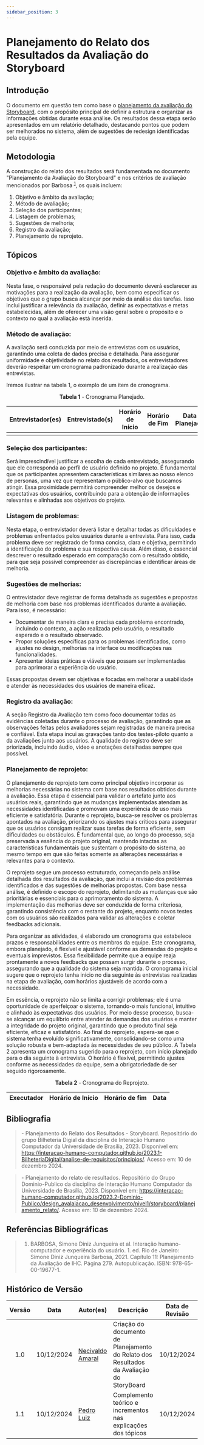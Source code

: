 ```yaml
---
sidebar_position: 3
---
```


# Planejamento do Relato dos Resultados da Avaliação do Storyboard

## Introdução

O documento em questão tem como base o [planejamento da avaliação do Storyboard](../Storyboard/planejamentoAvaliacaoStoryboard.md), com o propósito principal de definir a estrutura e organizar as informações obtidas durante essa análise. Os resultados dessa etapa serão apresentados em um relatório detalhado, destacando pontos que podem ser melhorados no sistema, além de sugestões de redesign identificadas pela equipe.

## Metodologia

A construção do relato dos resultados será fundamentada no documento "Planejamento da Avaliação do Storyboard" e nos critérios de avaliação mencionados por Barbosa <sup>[1](../../nivel01/planejamentoRelatoStoryboard.md#referências-bibliográficas)</sup>, os quais incluem:
1. Objetivo e âmbito da avaliação;
2. Método de avaliação;
3. Seleção dos participantes;
4. Listagem de problemas;
5. Sugestões de melhoria;
6. Registro da avaliação;
7. Planejamento de reprojeto.

## Tópicos

### Objetivo e âmbito da avaliação: 

Nesta fase, o responsável pela redação do documento deverá esclarecer as motivações para a realização da avaliação, bem como especificar os objetivos que o grupo busca alcançar por meio da análise das tarefas. Isso inclui justificar a relevância da avaliação, definir as expectativas e metas estabelecidas, além de oferecer uma visão geral sobre o propósito e o contexto no qual a avaliação está inserida.

### Método de avaliação: 
A avaliação será conduzida por meio de entrevistas com os usuários, garantindo uma coleta de dados precisa e detalhada. Para assegurar uniformidade e objetividade no relato dos resultados, os entrevistadores deverão respeitar um cronograma padronizado durante a realização das entrevistas.

Iremos ilustrar na tabela 1, o exemplo de um item de cronograma.
<center>

<p style={{ textAlign: 'center', fontSize: '18px' }}><b>Tabela 1</b> - Cronograma Planejado.</p>

|                  Entrevistador(es)                   | Entrevistado(s) | Horário de Início | Horário de Fim | Data Planejada |           Tarefa            |           Local            |
| :--------------------------------------------------: | :-------------: | :---------------: | :------------: | :------------: | :-------------------------: | :------------------------: |
|        |          |              |          |          |     |  |

</center>

### Seleção dos participantes:
Será imprescindível justificar a escolha de cada entrevistado, assegurando que ele corresponda ao perfil de usuário definido no projeto. É fundamental que os participantes apresentem características similares ao nosso elenco de personas, uma vez que representam o público-alvo que buscamos atingir. Essa proximidade permitirá compreender melhor os desejos e expectativas dos usuários, contribuindo para a obtenção de informações relevantes e alinhadas aos objetivos do projeto.

### Listagem de problemas:
Nesta etapa, o entrevistador deverá listar e detalhar todas as dificuldades e problemas enfrentados pelos usuários durante a entrevista. Para isso, cada problema deve ser registrado de forma concisa, clara e objetiva, permitindo a identificação do problema e sua respectiva causa. Além disso, é essencial descrever o resultado esperado em comparação com o resultado obtido, para que seja possível compreender as discrepâncias e identificar áreas de melhoria.

### Sugestões de melhorias:

O entrevistador deve registrar de forma detalhada as sugestões e propostas de melhoria com base nos problemas identificados durante a avaliação. Para isso, é necessário:

* Documentar de maneira clara e precisa cada problema encontrado, incluindo o contexto, a ação realizada pelo usuário, o resultado esperado e o resultado observado.
* Propor soluções específicas para os problemas identificados, como ajustes no design, melhorias na interface ou modificações nas funcionalidades.
* Apresentar ideias práticas e viáveis que possam ser implementadas para aprimorar a experiência do usuário.

Essas propostas devem ser objetivas e focadas em melhorar a usabilidade e atender às necessidades dos usuários de maneira eficaz.

### Registro da avaliação:
A seção Registro da Avaliação tem como foco documentar todas as evidências coletadas durante o processo de avaliação, garantindo que as observações feitas pelos avaliadores sejam registradas de maneira precisa e confiável. Esta etapa incui as gravações tanto dos testes-piloto quanto a da avaliações junto aos usuários. A qualidade do registro deve ser priorizada, incluindo áudio, vídeo e anotações detalhadas sempre que possível. 

### Planejamento de reprojeto:
O planejamento de reprojeto tem como principal objetivo incorporar as melhorias necessárias no sistema com base nos resultados obtidos durante a avaliação. Essa etapa é essencial para validar o artefato junto aos usuários reais, garantindo que as mudanças implementadas atendam às necessidades identificadas e promovam uma experiência de uso mais eficiente e satisfatória. Durante o reprojeto, busca-se resolver os problemas apontados na avaliação, priorizando os ajustes mais críticos para assegurar que os usuários consigam realizar suas tarefas de forma eficiente, sem dificuldades ou obstáculos. É fundamental que, ao longo do processo, seja preservada a essência do projeto original, mantendo intactas as características fundamentais que sustentam o propósito do sistema, ao mesmo tempo em que são feitas somente as alterações necessárias e relevantes para o contexto.

O reprojeto segue um processo estruturado, começando pela análise detalhada dos resultados da avaliação, que inclui a revisão dos problemas identificados e das sugestões de melhorias propostas. Com base nessa análise, é definido o escopo do reprojeto, delimitando as mudanças que são prioritárias e essenciais para o aprimoramento do sistema. A implementação das melhorias deve ser conduzida de forma criteriosa, garantindo consistência com o restante do projeto, enquanto novos testes com os usuários são realizados para validar as alterações e coletar feedbacks adicionais.

Para organizar as atividades, é elaborado um cronograma que estabelece prazos e responsabilidades entre os membros da equipe. Este cronograma, embora planejado, é flexível e ajustável conforme as demandas do projeto e eventuais imprevistos. Essa flexibilidade permite que a equipe reaja prontamente a novos feedbacks que possam surgir durante o processo, assegurando que a qualidade do sistema seja mantida. O cronograma inicial sugere que o reprojeto tenha início no dia seguinte às entrevistas realizadas na etapa de avaliação, com horários ajustáveis de acordo com a necessidade.

Em essência, o reprojeto não se limita a corrigir problemas; ele é uma oportunidade de aperfeiçoar o sistema, tornando-o mais funcional, intuitivo e alinhado às expectativas dos usuários. Por meio desse processo, busca-se alcançar um equilíbrio entre atender às demandas dos usuários e manter a integridade do projeto original, garantindo que o produto final seja eficiente, eficaz e satisfatório. Ao final do reprojeto, espera-se que o sistema tenha evoluído significativamente, consolidando-se como uma solução robusta e bem-adaptada às necessidades de seu público.
A Tabela 2 apresenta um cronograma sugerido para o reprojeto, com início planejado para o dia seguinte à entrevista. O horário é flexível, permitindo ajustes conforme as necessidades da equipe, sem a obrigatoriedade de ser seguido rigorosamente.

<center>
<p style={{ textAlign: 'center', fontSize: '18px' }}><b>Tabela 2</b> - Cronograma do Reprojeto.</p>

| Executador | Horário de Início | Horário de fim | Data |
|:---:|:---:|---|---|
</center>

## Bibliografia

> \- Planejamento do Relato dos Resultados - Storyboard. Repositório do grupo Bilheteria Digial da disciplina de Interação Humano Computador da Universidade de Brasília, 2023. Disponível em: https://interacao-humano-computador.github.io/2023.1-BilheteriaDigital/analise-de-requisitos/principios/. Acesso em: 10 de dezembro 2024.

> \- Planejamento do relato de resultados. Repositório do Grupo Dominio-Publico da disciplina de Interação Humano Computador da Universidade de Brasília, 2023. Disponível em: https://interacao-humano-computador.github.io/2023.2-Dominio-Publico/design_avalaiacao_desenvolvimento/nivel1/storyboard/planejamento_relato/. Acesso em: 10 de dezembro 2024.

## Referências Bibliográficas

> 1. BARBOSA, Simone Diniz Junqueira et al. Interação humano-computador e experiência do usuário. 1. ed. Rio de Janeiro: Simone Diniz Junqueira Barbosa, 2021. Capítulo 11: Planejamento da Avaliação de IHC. Página 279. Autopublicação. ISBN: 978-65-00-19677-1.

## Histórico de Versão

| Versão | Data | Autor(es) | Descrição | Data de Revisão | Revisor(es) |
|:---:|:---:|---|---|:---:|---|
| 1.0 |  10/12/2024 | [Necivaldo Amaral](https://github.com/junioramaral22) | Criação do documento de Planejamento do Relato dos Resultados da Avaliação do StoryBoard | 10/12/2024 | [Rodrigo Wendrel](https://github.com/rodwendrel) |
| 1.1 |  10/12/2024 | [Pedro Luiz](https://github.com/pedroluizfo) | Complemento teórico e incrementos nas explicações dos tópicos | 10/12/2024 | [Rodrigo Wendrel](https://github.com/rodwendrel) |